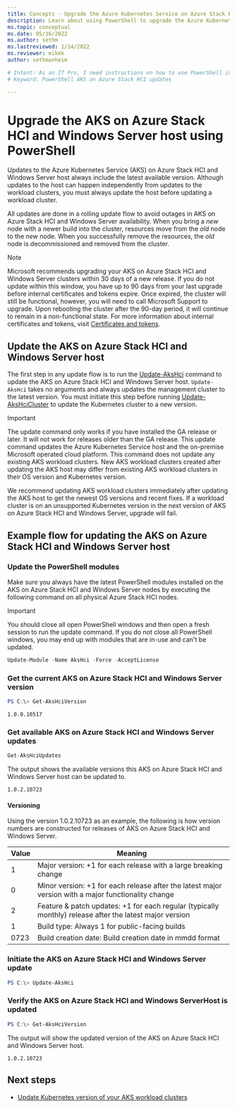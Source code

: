 ```yaml
---
title: Concepts - Upgrade the Azure Kubernetes Service on Azure Stack HCI and Windows Server host using PowerShell
description: Learn about using PowerShell to upgrade the Azure Kubernetes Service on Azure Stack HCI host.
ms.topic: conceptual
ms.date: 05/16/2022
ms.author: sethm 
ms.lastreviewed: 1/14/2022
ms.reviewer: mikek
author: sethmanheim

# Intent: As an IT Pro, I need instructions on how to use PowerShell in order to upgrade my AKS on Azure Stack HCI host.
# Keyword: PowerShell AKS on Azure Stack HCI updates

---
```


# Upgrade the AKS on Azure Stack HCI and Windows Server host using PowerShell

Updates to the Azure Kubernetes Service (AKS) on Azure Stack HCI and Windows Server host always include the latest available version. Although updates to the host can happen independently from updates to the workload clusters, you must always update the host before updating a workload cluster.

All updates are done in a rolling update flow to avoid outages in AKS on Azure Stack HCI and Windows Server availability. When you bring a _new_ node with a newer build into the cluster, resources move from the _old_ node to the _new_ node. When you successfully remove the resources, the _old_ node is decommissioned and removed from the cluster.

> [!Note]  
> Microsoft recommends upgrading your AKS on Azure Stack HCI and Windows Server clusters within 30 days of a new release. If you do not update within this window, you have up to 90 days from your last upgrade before internal certificates and tokens expire. Once expired, the cluster will still be functional, however, you will need to call Microsoft Support to upgrade. Upon rebooting the cluster after the 90-day period, it will continue to remain in a non-functional state. For more information about internal certificates and tokens, visit  [Certificates and tokens](/azure-stack/aks-hci/certificates-update-after-sixty-days).

## Update the AKS on Azure Stack HCI and Windows Server host

The first step in any update flow is to run the [Update-AksHci](./reference/ps/update-akshci.md) command to update the AKS on Azure Stack HCI and Windows Server host. `Update-AksHci` takes no arguments and always updates the management cluster to the latest version. You must initiate this step before running [Update-AksHciCluster](./reference/ps/update-akshcicluster.md) to update the Kubernetes cluster to a new version.

> [!Important]
> The update command only works if you have installed the GA release or later. It will not work for releases older than the GA release. This update command updates the Azure Kubernetes Service host and the on-premise Microsoft operated cloud platform. This command does not update any existing AKS workload clusters. New AKS workload clusters created after updating the AKS host may differ from existing AKS workload clusters in their OS version and Kubernetes version.

We recommend updating AKS workload clusters immediately after updating the AKS host to get the newest OS versions and recent fixes. If a workload cluster is on an unsupported Kubernetes version in the next version of AKS on Azure Stack HCI and Windows Server, upgrade will fail.

## Example flow for updating the AKS on Azure Stack HCI and Windows Server host

### Update the PowerShell modules

Make sure you always have the latest PowerShell modules installed on the AKS on Azure Stack HCI and Windows Server nodes by executing the following command on all physical Azure Stack HCI nodes. 

> [!Important]
> You should close all open PowerShell windows and then open a fresh session to run the update command. If you do not close all PowerShell windows, you may end up with modules that are in-use and can't be updated.

```powershell
Update-Module -Name AksHci -Force -AcceptLicense
```

### Get the current AKS on Azure Stack HCI and Windows Server version

```powershell
PS C:\> Get-AksHciVersion                    
```

```output
1.0.0.10517
```

### Get available AKS on Azure Stack HCI and Windows Server updates

```powershell
Get-AksHciUpdates
```

The output shows the available versions this AKS on Azure Stack HCI and Windows Server host can be updated to.

```output
1.0.2.10723
```
#### Versioning
Using the version 1.0.2.10723 as an example, the following is how version numbers are constructed for releases of AKS on Azure Stack HCI and Windows Server.

| Value | Meaning                                                                                             |
| ----- | --------------------------------------------------------------------------------------------------- |
| 1     | Major version: +1 for each release with a large breaking change                                     |
| 0     | Minor version: +1 for each release after the latest major version with a major functionality change |
| 2     | Feature & patch updates: +1 for each regular (typically monthly) release after the latest major version |
| 1     | Build type: Always 1 for public-facing builds                                                       |
| 0723  | Build creation date: Build creation date in mmdd format                                             |


### Initiate the AKS on Azure Stack HCI and Windows Server update

```powershell
PS C:\> Update-AksHci
```

### Verify the AKS on Azure Stack HCI and Windows ServerHost is updated

```powershell
PS C:\> Get-AksHciVersion
```

The output will show the updated version of the AKS on Azure Stack HCI and Windows Server host.

```output
1.0.2.10723
```

## Next steps

- [Update Kubernetes version of your AKS workload clusters](upgrade.md)



<!-- LINKS - external -->


<!-- LINKS - internal -->
